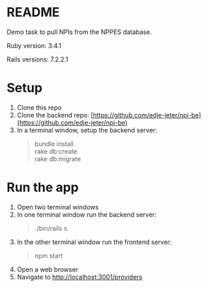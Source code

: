 # README

Demo task to pull NPIs from the NPPES database. 

Ruby version: 3.4.1

Rails versions: 7.2.2.1

# Setup
1. Clone this repo
2. Clone the backend repo: [https://github.com/edje-jeter/npi-be](https://github.com/edje-jeter/npi-be)
3. In a terminal window, setup the backend server:
   > bundle install  
   > rake db:create  
   > rake db:migrate

# Run the app
1. Open two terminal windows
2. In one terminal window run the backend server:
   > ./bin/rails s
4. In the other terminal window run the frontend server:
   > npm start
6. Open a web browser
7. Navigate to [http://localhost:3001/providers](http://localhost:3001/providers)
